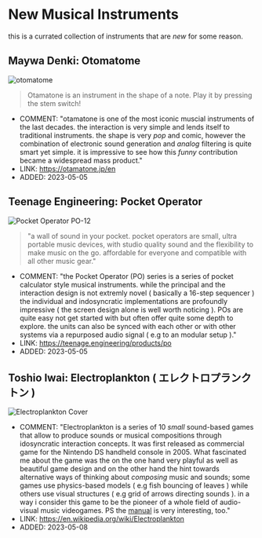 # New Musical Instruments

this is a currated collection of instruments that are *new* for some reason.

## Maywa Denki: Otomatome

![otomatome](https://otamatone.jp/cms/wp-content/uploads/2019/09/190421_otamatone_abe3659.jpg)

> Otamatone is an instrument in the shape of a note. Play it by pressing the stem switch!

- COMMENT: "otamatone is one of the most iconic muscial instruments of the last decades. the interaction is very simple and lends itself to traditional instruments. the shape is very *pop* and comic, however the combination of electronic sound generation and *analog* filtering is quite smart yet simple. it is impressive to see how this *funny* contribution became a widespread mass product."
- LINK: https://otamatone.jp/en
- ADDED: 2023-05-05

## Teenage Engineering: Pocket Operator

![Pocket Operator PO-12](https://teenage.engineering/_img/54a7557fc7530702005257b3_512.png)

> "a wall of sound in your pocket. pocket operators are small, ultra portable music devices,
with studio quality sound and the flexibility to make music on the go. affordable for everyone and compatible with all other music gear."

- COMMENT: "the Pocket Operator (PO) series is a series of pocket calculator style musical instruments. while the principal and the interaction design is not extremly novel ( basically a 16-step sequencer ) the individual and indosyncratic implementations are profoundly impressive ( the screen design alone is well worth noticing ). POs are quite easy not get started with but often offer quite some depth to explore. the units can also be synced with each other or with other systems via a repurposed audio signal ( e.g to an modular setup )."
- LINK: https://teenage.engineering/products/po
- ADDED: 2023-05-05

## Toshio Iwai: Electroplankton ( エレクトロプランクトン )

![Electroplankton Cover](https://upload.wikimedia.org/wikipedia/en/d/d3/Electroplankton.jpg)

- COMMENT: "Electroplankton is a series of 10 *small* sound-based games that allow to produce sounds or musical compositions through idosyncratic interaction concepts. It was first released as commercial game for the Nintendo DS handheld console in 2005. What fascinated me about the game was the on the one hand very playful as well as beautiful game design and on the other hand the hint towards alternative ways of thinking about *composing* music and sounds; some games use physics-based models ( e.g fish bouncing of leaves ) while others use visual structures ( e.g grid of arrows directing sounds ). in a way i consider this game to be the pioneer of a whole field of audio-visual music videogames. PS the [manual]([url](https://www.nintendo.com/consumer/gameslist/manuals/DS_Electroplankton.pdf)) is very interesting, too."
- LINK: https://en.wikipedia.org/wiki/Electroplankton
- ADDED: 2023-05-08
